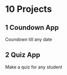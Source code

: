 # 10 Projects 

## 1 Coundown App 
Coundown till any date 

## 2 Quiz App 
Make a quiz for any student 
